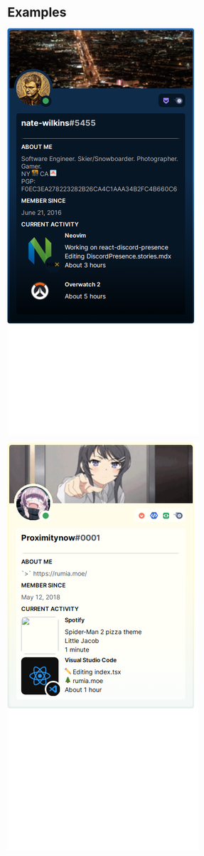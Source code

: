 
[//]: # "!!!!!!!!!!!!!!!!!!!!!!!!!!!!!!!!!!!!!!!!!!!!!!!!!"
[//]: # "!!!!!!                                     !!!!!!"
[//]: # "!!!!!!      >>>>> WARNING <<<<<            !!!!!!"
[//]: # "!!!!!!                                     !!!!!!"
[//]: # "!!!!!! This file is autogenerated.         !!!!!!"
[//]: # "!!!!!!                                     !!!!!!"
[//]: # "!!!!!!      >>>>> WARNING <<<<<            !!!!!!"
[//]: # "!!!!!!                                     !!!!!!"
[//]: # "!!!!!!!!!!!!!!!!!!!!!!!!!!!!!!!!!!!!!!!!!!!!!!!!!"

# Examples

![Screenshot React Discord Presence nate-wilkins](./__screenshots__/DiscordPresence/DiscordPresence_small.png)

![Screenshot React Discord Presence Proximitynow](./__screenshots__/DiscordPresence/ExamplesProximitynow_small.png)
